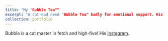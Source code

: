 ```yaml
---
title: "My "Bubble Tea""
excerpt: "A cat-dad need "Bubble Tea" badly for emotional support. His [Instagram](https://www.instagram.com/bobobubble_cat/). <br/><img src='/images/Bubble/bubble.jpg'>"
collection: portfolio
---
```


Bubble is a cat master in fetch and high-five! His [Instagram](https://www.instagram.com/bobobubble_cat/).